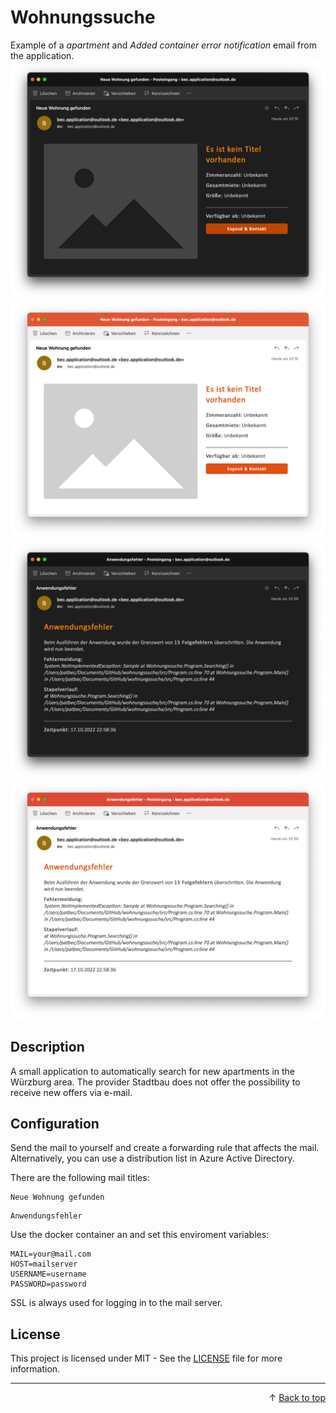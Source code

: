 # Wohnungssuche

Example of a <i>apartment</i> and <i>Added container error notification</i> email from the application.
![Screenshot Banner](/docs/screenshot-item-dark.png#gh-dark-mode-only)
![Screenshot Banner](/docs/screenshot-item-light.png#gh-light-mode-only)
![Screenshot Banner](/docs/screenshot-error-dark.png#gh-dark-mode-only)
![Screenshot Banner](/docs/screenshot-error-light.png#gh-light-mode-only)

## Description
A small application to automatically search for new apartments in the Würzburg area. The provider Stadtbau does not offer the possibility to receive new offers via e-mail.

## Configuration
Send the mail to yourself and create a forwarding rule that affects the mail. Alternatively, you can use a distribution list in Azure Active Directory.

There are the following mail titles:
```
Neue Wohnung gefunden
```
```
Anwendungsfehler
```

Use the docker container an and set this enviroment variables:
```
MAIL=your@mail.com
HOST=mailserver
USERNAME=username
PASSWORD=password
```

SSL is always used for logging in to the mail server.

## License

This project is licensed under MIT - See the [LICENSE](LICENSE) file for more information.

---
<p align="right">
    &uarr; <a href="#wohnungssuche">Back to top</a>
</p>